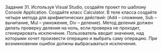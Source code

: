 Задание 31. Используя Visual Studio, создайте проект по шаблону Console Application.
Создайте класс Calculator. В теле класса создайте четыре метода для арифметических действий: (Add – сложение, Sub – вычитание, Mul – умножение, Div – деление).
Метод деления должен делать проверку деления на ноль, если проверка не проходит, сгенерировать исключение.
Пользователь вводит значения, над которыми хочет произвести операцию и выбрать саму операцию.
При возникновении ошибок должны выбрасываться исключения.
